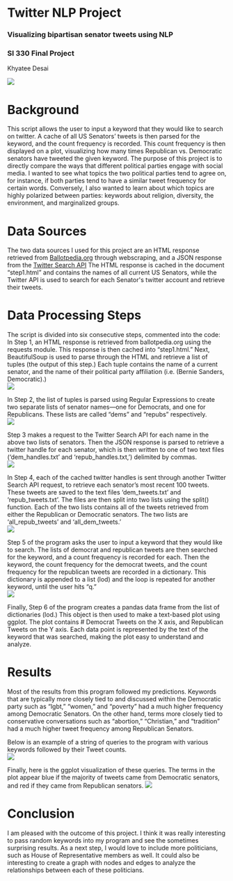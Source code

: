 # Twitter NLP Project
### Visualizing bipartisan senator tweets using NLP
### SI 330 Final Project
Khyatee Desai

![](images/fig2)

# Background
This script allows the user to input a keyword that they would like to search on twitter. A cache of all US Senators’ tweets is then parsed for the keyword, and the count frequency is recorded. This count frequency is then displayed on a plot, visualizing how many times Republican vs. Democratic senators have tweeted the given keyword. 
The purpose of this project is to directly compare the ways that different political parties engage with social media. I wanted to see what topics the two political parties tend to agree on, for instance, if both parties tend to have a similar tweet frequency for certain words. Conversely, I also wanted to learn about which topics are highly polarized between parties: keywords about religion, diversity, the environment, and marginalized groups. 

# Data Sources

The two data sources I used for this project are an HTML response retrieved from [Ballotpedia.org](https://ballotpedia.org/List_of_current_members_of_the_U.S._Congress) through webscraping, and a JSON response from the [Twitter Search API](https://developer.twitter.com/en/docs) The HTML response is cached in the document “step1.html” and contains the names of all current US Senators, while the Twitter API is used to search for each Senator's twitter account and retrieve their tweets.

# Data Processing Steps
The script is divided into six consecutive steps, commented into the code:<br>
In Step 1, an HTML response is retrieved from ballotpedia.org using the requests module. This response is then cached into “step1.html.” Next, BeautifulSoup is used to parse through the HTML and retrieve a list of tuples (the output of this step.) Each tuple contains the name of a current senator, and the name of their political party affiliation (i.e. (Bernie Sanders, Democratic).)<br>
![](images/step1)

In Step 2, the list of tuples is parsed using Regular Expressions to create two separate lists of senator names—one for Democrats, and one for Republicans. These lists are called “dems” and “repubs” respectively.<br>
![](images/step2)

Step 3 makes a request to the Twitter Search API for each name in the above two lists of senators. Then the JSON response is parsed to retrieve a twitter handle for each senator, which is then written to one of two text files (‘dem_handles.txt’ and ‘repub_handles.txt,’) delimited by commas.<br>
![](images/step3)

In Step 4, each of the cached twitter handles is sent through another Twitter Search API request, to retrieve each senator’s most recent 100 tweets. These tweets are saved to the text files ‘dem_tweets.txt’ and ‘repub_tweets.txt’. The files are then split into two lists using the split() function. Each of the two lists contains all of the tweets retrieved from either the Republican or Democratic senators. The two lists are ‘all_repub_tweets’ and ‘all_dem_tweets.’<br>
![](images/step4)

Step 5 of the program asks the user to input a keyword that they would like to search. The lists of democrat and republican tweets are then searched for the keyword, and a count frequency is recorded for each. Then the keyword, the count frequency for the democrat tweets, and the count frequency for the republican tweets are recorded in a dictionary. This dictionary is appended to a list (lod) and the loop is repeated for another keyword, until the user hits “q.”<br>
![](images/step5)

Finally, Step 6 of the program creates a pandas data frame from the list of dictionaries (lod.) This object is then used to make a text-based plot using ggplot. The plot contains # Democrat Tweets on the X axis, and Republican Tweets on the Y axis. Each data point is represented by the text of the keyword that was searched, making the plot easy to understand and analyze. <br>

# Results
Most of the results from this program followed my predictions. Keywords that are typically more closely tied to and discussed within the Democratic party such as “lgbt,” “women,” and “poverty” had a much higher frequency among Democratic Senators. On the other hand, terms more closely tied to conservative conversations such as “abortion,” “Christian,” and “tradition” had a much higher tweet frequency among Republican Senators.<br>

Below is an example of a string of queries to the program with various keywords followed by their Tweet counts. <br>
![](images/fig1)

Finally, here is the ggplot visualization of these queries. The terms in the plot appear blue if the majority of tweets came from Democratic senators, and red if they came from Republican senators.
![](images/fig2)

# Conclusion
I am pleased with the outcome of this project. I think it was really interesting to pass random keywords into my program and see the sometimes surprising results. As a next step, I would love to include more politicians, such as House of Representative members as well. It could also be interesting to create a graph with nodes and edges to analyze the relationships between each of these politicians. 	
